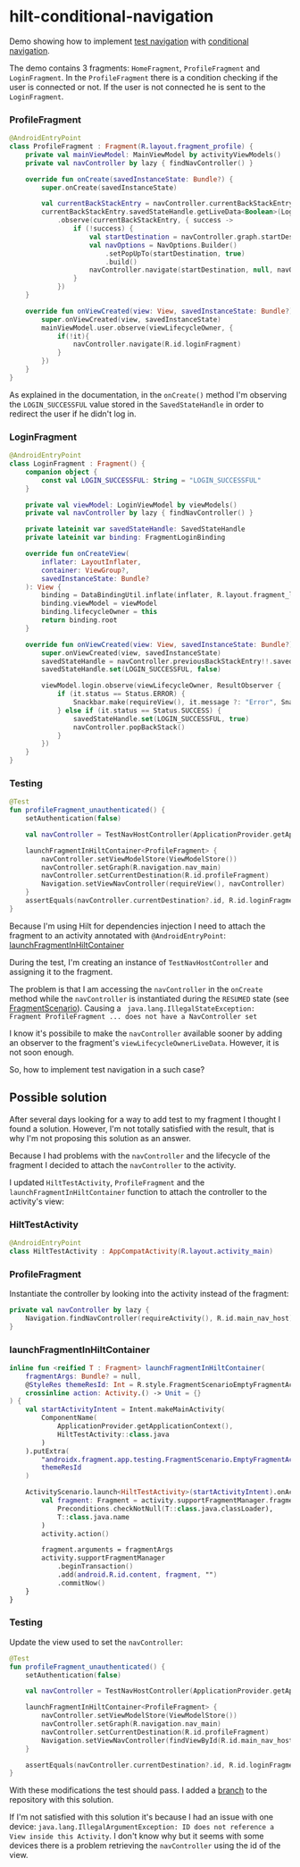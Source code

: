 # hilt-conditional-navigation

Demo showing how to implement [test navigation][1] with [conditional navigation][2].

The demo contains 3 fragments: `HomeFragment`, `ProfileFragment` and `LoginFragment`. In the `ProfileFragment` there is a condition checking if the user is connected or not. If the user is not connected he is sent to the `LoginFragment`.

### ProfileFragment ###

```kotlin
@AndroidEntryPoint
class ProfileFragment : Fragment(R.layout.fragment_profile) {
    private val mainViewModel: MainViewModel by activityViewModels()
    private val navController by lazy { findNavController() }

    override fun onCreate(savedInstanceState: Bundle?) {
        super.onCreate(savedInstanceState)

        val currentBackStackEntry = navController.currentBackStackEntry!!
        currentBackStackEntry.savedStateHandle.getLiveData<Boolean>(LoginFragment.LOGIN_SUCCESSFUL)
            .observe(currentBackStackEntry, { success ->
                if (!success) {
                    val startDestination = navController.graph.startDestination
                    val navOptions = NavOptions.Builder()
                        .setPopUpTo(startDestination, true)
                        .build()
                    navController.navigate(startDestination, null, navOptions)
                }
            })
    }

    override fun onViewCreated(view: View, savedInstanceState: Bundle?) {
        super.onViewCreated(view, savedInstanceState)
        mainViewModel.user.observe(viewLifecycleOwner, {
            if(!it){
                navController.navigate(R.id.loginFragment)
            }
        })
    }
}
```
As explained in the documentation, in the `onCreate()` method I'm observing the `LOGIN_SUCCESSFUL` value stored in the `SavedStateHandle` in order to redirect the user if he didn't log in.

### LoginFragment ###

```kotlin
@AndroidEntryPoint
class LoginFragment : Fragment() {
    companion object {
        const val LOGIN_SUCCESSFUL: String = "LOGIN_SUCCESSFUL"
    }

    private val viewModel: LoginViewModel by viewModels()
    private val navController by lazy { findNavController() }

    private lateinit var savedStateHandle: SavedStateHandle
    private lateinit var binding: FragmentLoginBinding

    override fun onCreateView(
        inflater: LayoutInflater,
        container: ViewGroup?,
        savedInstanceState: Bundle?
    ): View {
        binding = DataBindingUtil.inflate(inflater, R.layout.fragment_login, container, false)
        binding.viewModel = viewModel
        binding.lifecycleOwner = this
        return binding.root
    }

    override fun onViewCreated(view: View, savedInstanceState: Bundle?) {
        super.onViewCreated(view, savedInstanceState)
        savedStateHandle = navController.previousBackStackEntry!!.savedStateHandle
        savedStateHandle.set(LOGIN_SUCCESSFUL, false)

        viewModel.login.observe(viewLifecycleOwner, ResultObserver {
            if (it.status == Status.ERROR) {
                Snackbar.make(requireView(), it.message ?: "Error", Snackbar.LENGTH_SHORT).show()
            } else if (it.status == Status.SUCCESS) {
                savedStateHandle.set(LOGIN_SUCCESSFUL, true)
                navController.popBackStack()
            }
        })
    }
}
```

### Testing ###

```kotlin
@Test
fun profileFragment_unauthenticated() {
    setAuthentication(false)

    val navController = TestNavHostController(ApplicationProvider.getApplicationContext())

    launchFragmentInHiltContainer<ProfileFragment> {
        navController.setViewModelStore(ViewModelStore())
        navController.setGraph(R.navigation.nav_main)
        navController.setCurrentDestination(R.id.profileFragment)
        Navigation.setViewNavController(requireView(), navController)
    }
    assertEquals(navController.currentDestination?.id, R.id.loginFragment)
}
```
Because I'm using Hilt for dependencies injection I need to attach the fragment to an activity annotated with `@AndroidEntryPoint`: [launchFragmentInHiltContainer][4]

During the test, I'm creating an instance of `TestNavHostController` and assigning it to the fragment.

The problem is that I am accessing the `navController` in the `onCreate` method while the `navController` is instantiated during the `RESUMED` state (see [FragmentScenario][5]). Causing a ` java.lang.IllegalStateException: Fragment ProfileFragment ... does not have a NavController set`

I know it's possibile to make the `navController` available sooner by adding an observer to the fragment's `viewLifecycleOwnerLiveData`. However, it is not soon enough.

So, how to implement test navigation in a such case?

##  Possible solution ##

After several days looking for a way to add test to my fragment I thought I found a solution. However, I'm not totally satisfied with the result, that is why I'm not proposing this solution as an answer.

Because I had problems with the `navController` and the lifecycle of the fragment I decided to attach the `navController` to the activity. 

I updated `HiltTestActivity`, `ProfileFragment` and the `launchFragmentInHiltContainer` function to attach the controller to the activity's view:

### HiltTestActivity ###

```Kotlin
@AndroidEntryPoint
class HiltTestActivity : AppCompatActivity(R.layout.activity_main)
```

### ProfileFragment ###
Instantiate the controller by looking into the activity instead of the fragment:

```kotlin
private val navController by lazy {
    Navigation.findNavController(requireActivity(), R.id.main_nav_host)
}
````

### launchFragmentInHiltContainer ### 

```kotlin
inline fun <reified T : Fragment> launchFragmentInHiltContainer(
    fragmentArgs: Bundle? = null,
    @StyleRes themeResId: Int = R.style.FragmentScenarioEmptyFragmentActivityTheme,
    crossinline action: Activity.() -> Unit = {}
) {
    val startActivityIntent = Intent.makeMainActivity(
        ComponentName(
            ApplicationProvider.getApplicationContext(),
            HiltTestActivity::class.java
        )
    ).putExtra(
        "androidx.fragment.app.testing.FragmentScenario.EmptyFragmentActivity.THEME_EXTRAS_BUNDLE_KEY",
        themeResId
    )

    ActivityScenario.launch<HiltTestActivity>(startActivityIntent).onActivity { activity ->
        val fragment: Fragment = activity.supportFragmentManager.fragmentFactory.instantiate(
            Preconditions.checkNotNull(T::class.java.classLoader),
            T::class.java.name
        )
        activity.action()

        fragment.arguments = fragmentArgs
        activity.supportFragmentManager
            .beginTransaction()
            .add(android.R.id.content, fragment, "")
            .commitNow()
    }
}
```

### Testing ###
Update the view used to set the `navController`:

```kotlin
@Test
fun profileFragment_unauthenticated() {
    setAuthentication(false)

    val navController = TestNavHostController(ApplicationProvider.getApplicationContext())

    launchFragmentInHiltContainer<ProfileFragment> {
        navController.setViewModelStore(ViewModelStore())
        navController.setGraph(R.navigation.nav_main)
        navController.setCurrentDestination(R.id.profileFragment)
        Navigation.setViewNavController(findViewById(R.id.main_nav_host), navController)
    }

    assertEquals(navController.currentDestination?.id, R.id.loginFragment)
}
```

With these modifications the test should pass. I added a [branch][1] to the repository with this solution.

If I'm not satisfied with this solution it's because I had an issue with one device: `java.lang.IllegalArgumentException: ID does not reference a View inside this Activity`. I don't know why but it seems with some devices there is a problem retrieving the `navController` using the id of the view.

  [1]: https://developer.android.com/guide/navigation/navigation-testing
  [2]: https://developer.android.com/guide/navigation/navigation-conditional
  [3]: https://github.com/laurentP22/hilt-conditional-navigation/tree/master
  [4]: https://developer.android.com/training/dependency-injection/hilt-testing#launchfragment
  [5]: https://developer.android.com/guide/fragments/test#create
  [6]: https://github.com/laurentP22/hilt-conditional-navigation/tree/fix/test-navigation

